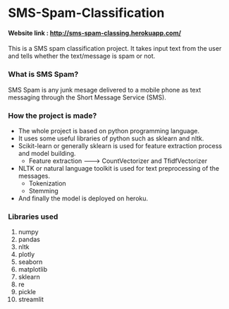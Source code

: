 # SMS-Spam-Classification
#### Website link : http://sms-spam-classing.herokuapp.com/
This is a SMS spam classification project. It takes input text from the user and tells whether the text/message is spam or not.

### What is SMS Spam?
SMS Spam is any junk mesage delivered to a mobile phone as text messaging through the Short Message Service (SMS).
 
### How the project is made?
- The whole project is based on python programming language. 
- It uses some useful libraries of python such as sklearn and nltk.
- Scikit-learn or generally sklearn is used for feature extraction process and model building.
  - Feature extraction ---> CountVectorizer and TfidfVectorizer
- NLTK or natural language toolkit is used for text preprocessing of the messages.
  - Tokenization 
  - Stemming
- And finally the model is deployed on heroku.


### Libraries used
1. numpy
2. pandas
3. nltk
4. plotly
5. seaborn
6. matplotlib
7. sklearn
8. re
9. pickle
10. streamlit
